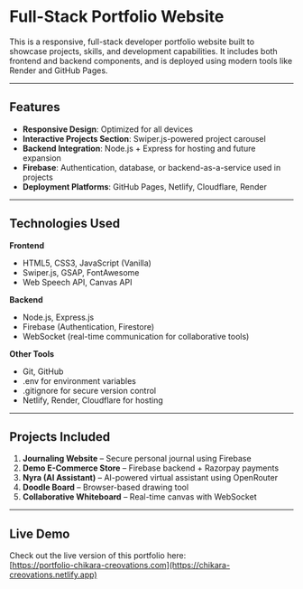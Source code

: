 # Full-Stack Portfolio Website

This is a responsive, full-stack developer portfolio website built to showcase projects, skills, and development capabilities. It includes both frontend and backend components, and is deployed using modern tools like Render and GitHub Pages.

---

## Features

- **Responsive Design**: Optimized for all devices
- **Interactive Projects Section**: Swiper.js-powered project carousel
- **Backend Integration**: Node.js + Express for hosting and future expansion
- **Firebase**: Authentication, database, or backend-as-a-service used in projects
- **Deployment Platforms**: GitHub Pages, Netlify, Cloudflare, Render

---

## Technologies Used

**Frontend**
- HTML5, CSS3, JavaScript (Vanilla)
- Swiper.js, GSAP, FontAwesome
- Web Speech API, Canvas API

**Backend**
- Node.js, Express.js
- Firebase (Authentication, Firestore)
- WebSocket (real-time communication for collaborative tools)

**Other Tools**
- Git, GitHub
- .env for environment variables
- .gitignore for secure version control
- Netlify, Render, Cloudflare for hosting

---

## Projects Included

1. **Journaling Website** – Secure personal journal using Firebase  
2. **Demo E-Commerce Store** – Firebase backend + Razorpay payments  
3. **Nyra (AI Assistant)** – AI-powered virtual assistant using OpenRouter  
4. **Doodle Board** – Browser-based drawing tool  
5. **Collaborative Whiteboard** – Real-time canvas with WebSocket  

---

## Live Demo

Check out the live version of this portfolio here:  
[https://portfolio-chikara-creovations.com](https://chikara-creovations.netlify.app)
